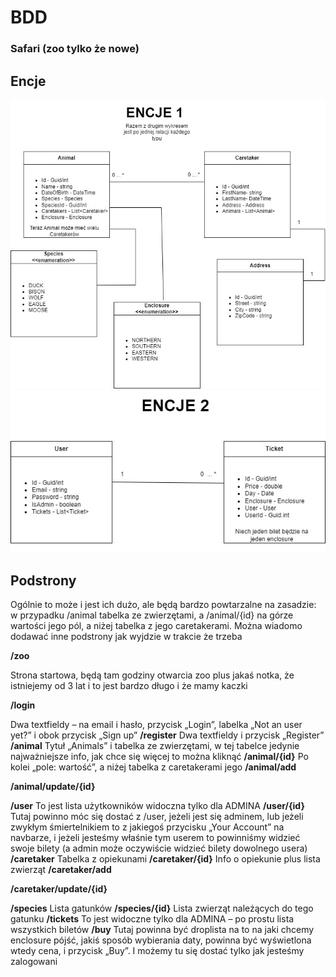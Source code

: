 # BDD
### Safari (zoo tylko że nowe)
## Encje
![alt text](https://github.com/davidcybulsky/BDD/blob/main/ENCJE_1.jpg)
![alt text](https://github.com/davidcybulsky/BDD/blob/main/ENCJE_2.jpg)

## Podstrony
Ogólnie to może i jest ich dużo, ale będą bardzo powtarzalne na zasadzie: w przypadku /animal tabelka ze zwierzętami, a /animal/{id} na górze wartości jego pól, a niżej tabelka z jego caretakerami. Można wiadomo dodawać inne podstrony jak wyjdzie w trakcie że trzeba 

**/zoo**

Strona startowa, będą tam godziny otwarcia zoo plus jakaś notka, że istniejemy od 3 lat i to jest bardzo długo i że mamy kaczki

**/login**

Dwa textfieldy – na email i hasło, przycisk „Login”, labelka „Not an user yet?” i obok przycisk „Sign up”
**/register**
Dwa textfieldy i przycisk „Register”
**/animal**
Tytuł „Animals” i tabelka ze zwierzętami, w tej tabelce jedynie najważniejsze info, jak chce się więcej to można kliknąć
**/animal/{id}**
Po kolei „pole: wartość”, a niżej tabelka z caretakerami jego
**/animal/add**

**/animal/update/{id}**

**/user**
To jest lista użytkowników widoczna tylko dla ADMINA
**/user/{id}**
Tutaj powinno móc się dostać z /user, jeżeli jest się adminem, lub jeżeli zwykłym śmiertelnikiem to z jakiegoś przycisku „Your Account” na navbarze, i jeżeli jesteśmy właśnie tym userem to powinniśmy widzieć swoje bilety (a admin może oczywiście widzieć bilety dowolnego usera)
**/caretaker**
Tabelka z opiekunami
**/caretaker/{id}**
Info o opiekunie plus lista zwierząt
**/caretaker/add**

**/caretaker/update/{id}**

**/species**
Lista gatunków
**/species/{id}**
Lista zwierząt należących do tego gatunku
**/tickets**
To jest widoczne tylko dla ADMINA – po prostu lista wszystkich biletów
**/buy**
Tutaj powinna być droplista na to na jaki chcemy enclosure pójść, jakiś sposób wybierania daty, powinna być wyświetlona wtedy cena, i przycisk „Buy”. I możemy tu się dostać tylko jak jesteśmy zalogowani
